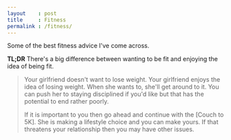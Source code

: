 ```yaml
---
layout    : post
title     : Fitness
permalink : /fitness/
---
```


Some of the best fitness advice I've come across.

**TL;DR** There's a big difference between wanting to be fit and enjoying the
idea of being fit.

> Your girlfriend doesn't want to lose weight. Your girlfriend enjoys the idea
> of losing weight. When she wants to, she'll get around to it. You can push her
> to staying disciplined if you'd like but that has the potential to end rather
> poorly.
> 
> If it is important to you then go ahead and continue with the [Couch to 5K].
> She is making a lifestyle choice and you can make yours. If that threatens
> your relationship then you may have other issues.

[reddit]: http://www.reddit.com/r/Fitness/comments/1jwklh/my_gf_isnt_as_devoted_as_i_am_to_our_workout_plan/cbizhc7
